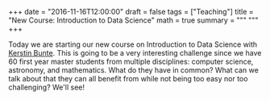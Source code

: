 +++
date = "2016-11-16T12:00:00"
draft = false
tags = ["Teaching"]
title = "New Course: Introduction to Data Science"
math = true
summary = """
"""
+++

Today we are starting our new course on Introduction to Data 
Science with [Kerstin Bunte](http://www.cs.rug.nl/~kbunte/). 
This is going to be a very interesting challenge since we have
60 first year master students from multiple disciplines: 
computer science, astronomy, and mathematics. What do they have
in common? What can we talk about that they can all benefit from
while not being too easy nor too challenging? We'll see!
